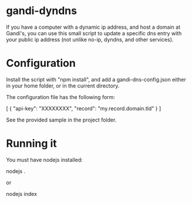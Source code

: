 gandi-dyndns
============

If you have a computer with a dynamic ip address, and host a domain at Gandi's, you can use this small script
to update a specific dns entry with your public ip address (not unlike no-ip, dyndns, and other services).

Configuration
=============

Install the script with "npm install", and add a gandi-dns-config.json either in your home folder, or in the
current directory.

The configuration file has the following form:

  [
    {
      "api-key": "XXXXXXXX",
      "record": "my.record.domain.tld"
    }
  ]

See the provided sample in the project folder.

Running it
==========

You must have nodejs installed:

nodejs .

or

nodejs index
